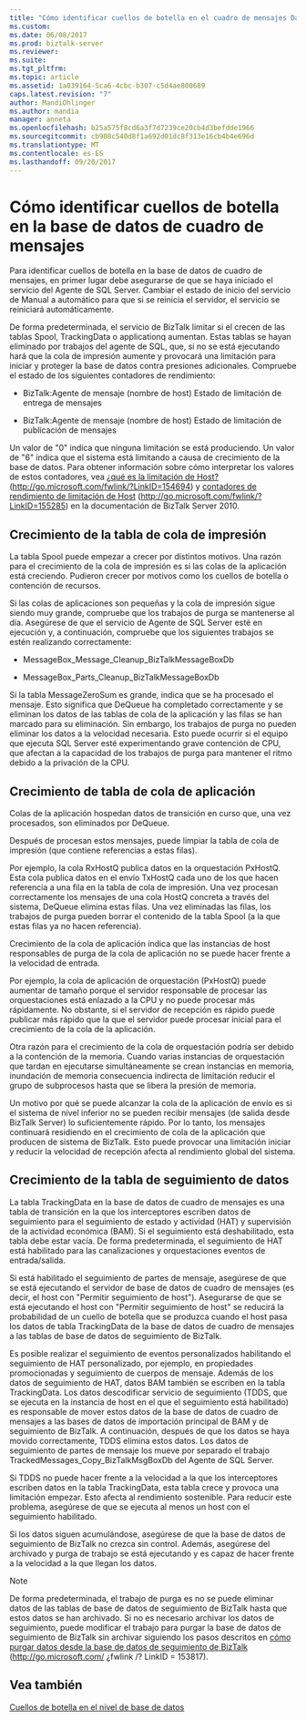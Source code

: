 ```yaml
---
title: "Cómo identificar cuellos de botella en el cuadro de mensajes Database1 | Documentos de Microsoft"
ms.custom: 
ms.date: 06/08/2017
ms.prod: biztalk-server
ms.reviewer: 
ms.suite: 
ms.tgt_pltfrm: 
ms.topic: article
ms.assetid: 1a039164-5ca6-4cbc-b307-c5d4ae800689
caps.latest.revision: "7"
author: MandiOhlinger
ms.author: mandia
manager: anneta
ms.openlocfilehash: b25a575f8cd6a3f7d7239ce20cb4d3befdde1966
ms.sourcegitcommit: cb908c540d8f1a692d01dc8f313e16cb4b4e696d
ms.translationtype: MT
ms.contentlocale: es-ES
ms.lasthandoff: 09/20/2017
---
```

# <a name="how-to-identify-bottlenecks-in-the-messagebox-database"></a>Cómo identificar cuellos de botella en la base de datos de cuadro de mensajes
Para identificar cuellos de botella en la base de datos de cuadro de mensajes, en primer lugar debe asegurarse de que se haya iniciado el servicio del Agente de SQL Server. Cambiar el estado de inicio del servicio de Manual a automático para que si se reinicia el servidor, el servicio se reiniciará automáticamente.  
  
 De forma predeterminada, el servicio de BizTalk limitar si el crecen de las tablas Spool, TrackingData o applicationq aumentan. Estas tablas se hayan eliminado por trabajos del agente de SQL, que, si no se está ejecutando hará que la cola de impresión aumente y provocará una limitación para iniciar y proteger la base de datos contra presiones adicionales. Compruebe el estado de los siguientes contadores de rendimiento:  
  
-   BizTalk:Agente de mensaje (nombre de host) Estado de limitación de entrega de mensajes  
  
-   BizTalk:Agente de mensaje (nombre de host) Estado de limitación de publicación de mensajes  
  
 Un valor de "0" indica que ninguna limitación se está produciendo. Un valor de "6" indica que el sistema está limitando a causa de crecimiento de la base de datos. Para obtener información sobre cómo interpretar los valores de estos contadores, vea [¿qué es la limitación de Host?](http://go.microsoft.com/fwlink/?LinkID=154694) (http://go.microsoft.com/fwlink/?LinkID=154694) y [contadores de rendimiento de limitación de Host](http://go.microsoft.com/fwlink/?LinkID=155285) (http://go.microsoft.com/fwlink/?LinkID=155285) en la documentación de BizTalk Server 2010.  
  
## <a name="spool-table-growth"></a>Crecimiento de la tabla de cola de impresión  
 La tabla Spool puede empezar a crecer por distintos motivos. Una razón para el crecimiento de la cola de impresión es si las colas de la aplicación está creciendo. Pudieron crecer por motivos como los cuellos de botella o contención de recursos.  
  
 Si las colas de aplicaciones son pequeñas y la cola de impresión sigue siendo muy grande, compruebe que los trabajos de purga se mantenerse al día. Asegúrese de que el servicio de Agente de SQL Server esté en ejecución y, a continuación, compruebe que los siguientes trabajos se estén realizando correctamente:  
  
-   MessageBox_Message_Cleanup_BizTalkMessageBoxDb  
  
-   MessageBox_Parts_Cleanup_BizTalkMessageBoxDb  
  
 Si la tabla MessageZeroSum es grande, indica que se ha procesado el mensaje. Esto significa que DeQueue ha completado correctamente y se eliminan los datos de las tablas de cola de la aplicación y las filas se han marcado para su eliminación. Sin embargo, los trabajos de purga no pueden eliminar los datos a la velocidad necesaria. Esto puede ocurrir si el equipo que ejecuta SQL Server esté experimentando grave contención de CPU, que afectan a la capacidad de los trabajos de purga para mantener el ritmo debido a la privación de la CPU.  
  
## <a name="application-queue-table-growth"></a>Crecimiento de tabla de cola de aplicación  
 Colas de la aplicación hospedan datos de transición en curso que, una vez procesados, son eliminados por DeQueue.  
  
 Después de procesan estos mensajes, puede limpiar la tabla de cola de impresión (que contiene referencias a estas filas).  
  
 Por ejemplo, la cola RxHostQ publica datos en la orquestación PxHostQ. Esta cola publica datos en el envío TxHostQ cada uno de los que hacen referencia a una fila en la tabla de cola de impresión. Una vez procesan correctamente los mensajes de una cola HostQ concreta a través del sistema, DeQueue elimina estas filas. Una vez eliminadas las filas, los trabajos de purga pueden borrar el contenido de la tabla Spool (a la que estas filas ya no hacen referencia).  
  
 Crecimiento de la cola de aplicación indica que las instancias de host responsables de purga de la cola de aplicación no se puede hacer frente a la velocidad de entrada.  
  
 Por ejemplo, la cola de aplicación de orquestación (PxHostQ) puede aumentar de tamaño porque el servidor responsable de procesar las orquestaciones está enlazado a la CPU y no puede procesar más rápidamente. No obstante, si el servidor de recepción es rápido puede publicar más rápido que la que el servidor puede procesar inicial para el crecimiento de la cola de la aplicación.  
  
 Otra razón para el crecimiento de la cola de orquestación podría ser debido a la contención de la memoria. Cuando varias instancias de orquestación que tardan en ejecutarse simultáneamente se crean instancias en memoria, inundación de memoria consecuencia indirecta de limitación reducir el grupo de subprocesos hasta que se libera la presión de memoria.  
  
 Un motivo por qué se puede alcanzar la cola de la aplicación de envío es si el sistema de nivel inferior no se pueden recibir mensajes (de salida desde BizTalk Server) lo suficientemente rápido. Por lo tanto, los mensajes continuará residiendo en el crecimiento de cola de la aplicación que producen de sistema de BizTalk. Esto puede provocar una limitación iniciar y reducir la velocidad de recepción afecta al rendimiento global del sistema.  
  
## <a name="trackingdata-table-growth"></a>Crecimiento de la tabla de seguimiento de datos  
 La tabla TrackingData en la base de datos de cuadro de mensajes es una tabla de transición en la que los interceptores escriben datos de seguimiento para el seguimiento de estado y actividad (HAT) y supervisión de la actividad económica (BAM). Si el seguimiento está deshabilitado, esta tabla debe estar vacía. De forma predeterminada, el seguimiento de HAT está habilitado para las canalizaciones y orquestaciones eventos de entrada/salida.  
  
 Si está habilitado el seguimiento de partes de mensaje, asegúrese de que se está ejecutando el servidor de base de datos de cuadro de mensajes (es decir, el host con "Permitir seguimiento de host"). Asegurarse de que se está ejecutando el host con "Permitir seguimiento de host" se reducirá la probabilidad de un cuello de botella que se produzca cuando el host pasa los datos de tabla TrackingData de la base de datos de cuadro de mensajes a las tablas de base de datos de seguimiento de BizTalk.  
  
 Es posible realizar el seguimiento de eventos personalizados habilitando el seguimiento de HAT personalizado, por ejemplo, en propiedades promocionadas y seguimiento de cuerpos de mensaje. Además de los datos de seguimiento de HAT, datos BAM también se escriben en la tabla TrackingData. Los datos descodificar servicio de seguimiento (TDDS, que se ejecuta en la instancia de host en el que el seguimiento está habilitado) es responsable de mover estos datos de la base de datos de cuadro de mensajes a las bases de datos de importación principal de BAM y de seguimiento de BizTalk. A continuación, después de que los datos se haya movido correctamente, TDDS elimina estos datos. Los datos de seguimiento de partes de mensaje los mueve por separado el trabajo TrackedMessages_Copy_BizTalkMsgBoxDb del Agente de SQL Server.  
  
 Si TDDS no puede hacer frente a la velocidad a la que los interceptores escriben datos en la tabla TrackingData, esta tabla crece y provoca una limitación empezar. Esto afecta al rendimiento sostenible. Para reducir este problema, asegúrese de que se ejecuta al menos un host con el seguimiento habilitado.  
  
 Si los datos siguen acumulándose, asegúrese de que la base de datos de seguimiento de BizTalk no crezca sin control. Además, asegúrese del archivado y purga de trabajo se está ejecutando y es capaz de hacer frente a la velocidad a la que llegan los datos.  
  
> [!NOTE]  
>  De forma predeterminada, el trabajo de purga es no se puede eliminar datos de las tablas de base de datos de seguimiento de BizTalk hasta que estos datos se han archivado. Si no es necesario archivar los datos de seguimiento, puede modificar el trabajo para purgar la base de datos de seguimiento de BizTalk sin archivar siguiendo los pasos descritos en [cómo purgar datos desde la base de datos de seguimiento de BizTalk](http://go.microsoft.com/fwlink/?LinkID=153817) (http://go.microsoft.com/ ¿fwlink /? LinkID = 153817).  
  
## <a name="see-also"></a>Vea también  
 [Cuellos de botella en el nivel de base de datos](../technical-guides/bottlenecks-in-the-database-tier.md)